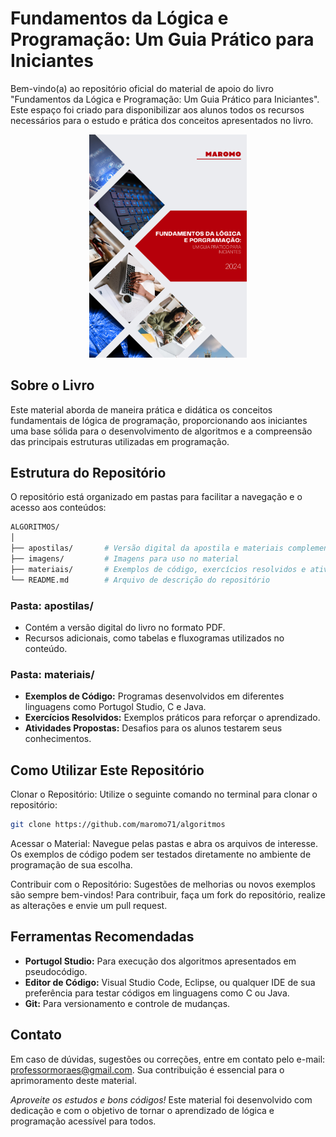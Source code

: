 # Fundamentos da Lógica e Programação: Um Guia Prático para Iniciantes
Bem-vindo(a) ao repositório oficial do material de apoio do livro "Fundamentos da Lógica e Programação: Um Guia Prático para Iniciantes". Este espaço foi criado para disponibilizar aos alunos todos os recursos necessários para o estudo e prática dos conceitos apresentados no livro.

<div align="center">
  <img src="./imagens/capa.png" alt="Capa do Livro" style="width:50%;" />
</div>


## Sobre o Livro
Este material aborda de maneira prática e didática os conceitos fundamentais de lógica de programação, proporcionando aos iniciantes uma base sólida para o desenvolvimento de algoritmos e a compreensão das principais estruturas utilizadas em programação.

## Estrutura do Repositório
O repositório está organizado em pastas para facilitar a navegação e o acesso aos conteúdos:

```bash
ALGORITMOS/
│
├── apostilas/       # Versão digital da apostila e materiais complementares
├── imagens/         # Imagens para uso no material
├── materiais/       # Exemplos de código, exercícios resolvidos e atividades práticas
└── README.md        # Arquivo de descrição do repositório
```

### Pasta: **apostilas/**
* Contém a versão digital do livro no formato PDF.
* Recursos adicionais, como tabelas e fluxogramas utilizados no conteúdo.
### Pasta: **materiais/**
* **Exemplos de Código:** Programas desenvolvidos em diferentes linguagens como Portugol Studio, C e Java.
* **Exercícios Resolvidos:** Exemplos práticos para reforçar o aprendizado.
* **Atividades Propostas:** Desafios para os alunos testarem seus conhecimentos.

## Como Utilizar Este Repositório
Clonar o Repositório: Utilize o seguinte comando no terminal para clonar o repositório:

```bash
git clone https://github.com/maromo71/algoritmos
```
Acessar o Material: Navegue pelas pastas e abra os arquivos de interesse. Os exemplos de código podem ser testados diretamente no ambiente de programação de sua escolha.

Contribuir com o Repositório: Sugestões de melhorias ou novos exemplos são sempre bem-vindos! Para contribuir, faça um fork do repositório, realize as alterações e envie um pull request.

## Ferramentas Recomendadas
* **Portugol Studio:** Para execução dos algoritmos apresentados em pseudocódigo.
* **Editor de Código:** Visual Studio Code, Eclipse, ou qualquer IDE de sua preferência para testar códigos em linguagens como C ou Java.
* **Git:** Para versionamento e controle de mudanças.

## Contato
Em caso de dúvidas, sugestões ou correções, entre em contato pelo e-mail: professormoraes@gmail.com. Sua contribuição é essencial para o aprimoramento deste material.

*Aproveite os estudos e bons códigos!*
Este material foi desenvolvido com dedicação e com o objetivo de tornar o aprendizado de lógica e programação acessível para todos.

